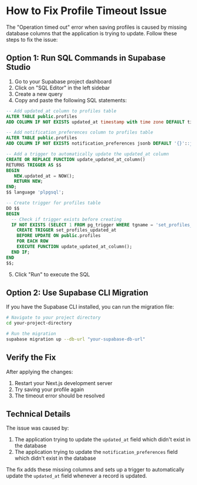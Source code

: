 # How to Fix Profile Timeout Issue

The "Operation timed out" error when saving profiles is caused by missing database columns that the application is trying to update. Follow these steps to fix the issue:

## Option 1: Run SQL Commands in Supabase Studio

1. Go to your Supabase project dashboard 
2. Click on "SQL Editor" in the left sidebar
3. Create a new query
4. Copy and paste the following SQL statements:

```sql
-- Add updated_at column to profiles table
ALTER TABLE public.profiles
ADD COLUMN IF NOT EXISTS updated_at timestamp with time zone DEFAULT timezone('utc'::text, now());

-- Add notification_preferences column to profiles table
ALTER TABLE public.profiles
ADD COLUMN IF NOT EXISTS notification_preferences jsonb DEFAULT '{}'::jsonb;

-- Add a trigger to automatically update the updated_at column
CREATE OR REPLACE FUNCTION update_updated_at_column()
RETURNS TRIGGER AS $$
BEGIN
   NEW.updated_at = NOW();
   RETURN NEW;
END;
$$ language 'plpgsql';

-- Create trigger for profiles table
DO $$
BEGIN
  -- Check if trigger exists before creating
  IF NOT EXISTS (SELECT 1 FROM pg_trigger WHERE tgname = 'set_profiles_updated_at') THEN
    CREATE TRIGGER set_profiles_updated_at
    BEFORE UPDATE ON public.profiles
    FOR EACH ROW
    EXECUTE FUNCTION update_updated_at_column();
  END IF;
END
$$;
```

5. Click "Run" to execute the SQL

## Option 2: Use Supabase CLI Migration

If you have the Supabase CLI installed, you can run the migration file:

```bash
# Navigate to your project directory
cd your-project-directory

# Run the migration
supabase migration up --db-url "your-supabase-db-url"
```

## Verify the Fix

After applying the changes:

1. Restart your Next.js development server
2. Try saving your profile again
3. The timeout error should be resolved

## Technical Details

The issue was caused by:

1. The application trying to update the `updated_at` field which didn't exist in the database
2. The application trying to update the `notification_preferences` field which didn't exist in the database

The fix adds these missing columns and sets up a trigger to automatically update the `updated_at` field whenever a record is updated. 